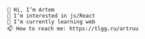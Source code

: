     👋 Hi, I’m Artem
    👀 I’m interested in js/React
    🌱 I’m currently learning web
    📫 How to reach me: https://tlgg.ru/artruu

